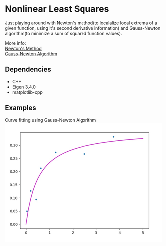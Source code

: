 # Nonlinear Least Squares

Just playing around with Newton's method(to localalize local extrema of a given function, using it's second derivative information) and Gauss-Newton algorithm(to minimize a sum of squared function values).

More info:  
[Newton's Method](https://en.wikipedia.org/wiki/Newton%27s_method_in_optimization)  
[Gauss-Newton Algorithm](https://en.wikipedia.org/wiki/Gauss%E2%80%93Newton_algorithm)

## Dependencies

* C++  
* Eigen 3.4.0
* matplotlib-cpp

## Examples

Curve fitting using Gauss-Newton Algorithm
![image info](./examples/gauss_newton_graph.jpg)